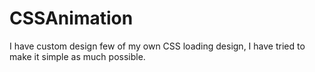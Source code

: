 # CSSAnimation
I have custom design few of my own CSS loading design, I have tried to make it simple as much possible.
